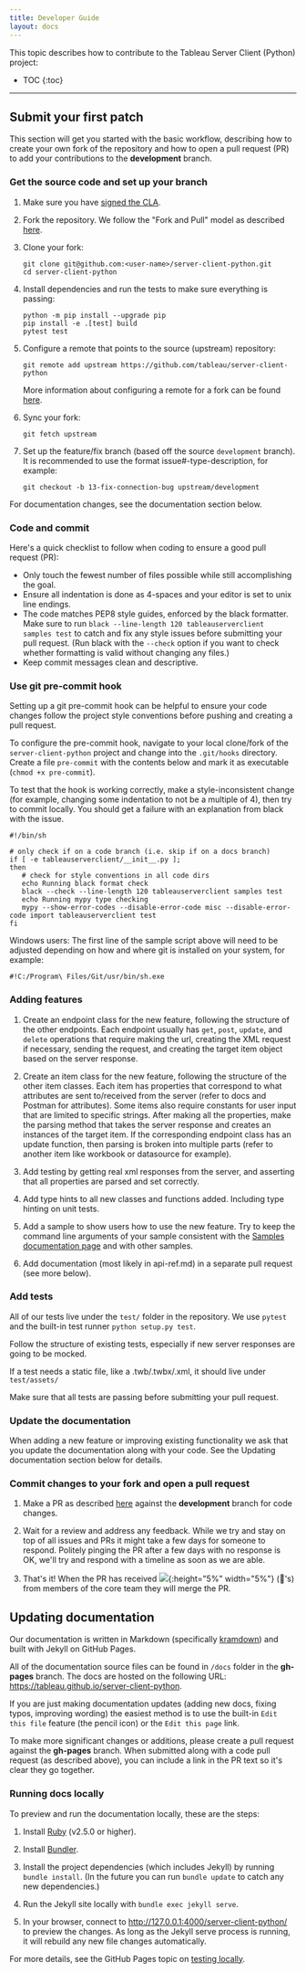 ```yaml
---
title: Developer Guide
layout: docs
---
```


This topic describes how to contribute to the Tableau Server Client (Python)
project:

<!-- prettier-ignore -->
- TOC
{:toc}

---

## Submit your first patch

This section will get you started with the basic workflow, describing how to
create your own fork of the repository and how to open a pull request (PR) to
add your contributions to the **development** branch.

### Get the source code and set up your branch

1. Make sure you have
   [signed the CLA](https://tableau.github.io/contributing.html).

1. Fork the repository. We follow the "Fork and Pull" model as described
   [here](https://help.github.com/articles/about-collaborative-development-models/).

1. Clone your fork:

   ```shell
   git clone git@github.com:<user-name>/server-client-python.git
   cd server-client-python
   ```

1. Install dependencies and run the tests to make sure everything is passing:

   ```shell
   python -m pip install --upgrade pip
   pip install -e .[test] build
   pytest test
   ```

1. Configure a remote that points to the source (upstream) repository:
   ```shell
   git remote add upstream https://github.com/tableau/server-client-python
   ```
   More information about configuring a remote for a fork can be found [here](https://docs.github.com/en/github/collaborating-with-issues-and-pull-requests/configuring-a-remote-for-a-fork).
   
1. Sync your fork:
   ```shell
   git fetch upstream
   ```

1. Set up the feature/fix branch (based off the source `development` branch). It is
   recommended to use the format issue#-type-description, for example:

   ```shell
   git checkout -b 13-fix-connection-bug upstream/development
   ```

For documentation changes, see the documentation section below.

### Code and commit

Here's a quick checklist to follow when coding to ensure a good pull request
(PR):

- Only touch the fewest number of files possible while still accomplishing the
  goal.
- Ensure all indentation is done as 4-spaces and your editor is set to unix line
  endings.
- The code matches PEP8 style guides, enforced by the black formatter. Make sure to run
  `black --line-length 120 tableauserverclient samples test` to catch and fix any style
  issues before submitting your pull request. (Run black with the `--check` option if
  you want to check whether formatting is valid without changing any files.)
- Keep commit messages clean and descriptive.

### Use git pre-commit hook

Setting up a git pre-commit hook can be helpful to ensure your code changes follow
the project style conventions before pushing and creating a pull request.

To configure the pre-commit hook, navigate to your local clone/fork of the
`server-client-python` project and change into the `.git/hooks` directory.
Create a file `pre-commit` with the contents below and mark it as executable
(`chmod +x pre-commit`).

To test that the hook is working correctly, make a style-inconsistent change (for
example, changing some indentation to not be a multiple of 4), then try to commit
locally. You should get a failure with an explanation from black with the
issue.

```shell
#!/bin/sh

# only check if on a code branch (i.e. skip if on a docs branch)
if [ -e tableauserverclient/__init__.py ];
then
   # check for style conventions in all code dirs
   echo Running black format check
   black --check --line-length 120 tableauserverclient samples test
   echo Running mypy type checking
   mypy --show-error-codes --disable-error-code misc --disable-error-code import tableauserverclient test
fi
```

Windows users: The first line of the sample script above will need to be adjusted
depending on how and where git is installed on your system, for example:

```shell
#!C:/Program\ Files/Git/usr/bin/sh.exe
```

### Adding features

1. Create an endpoint class for the new feature, following the structure of the
   other endpoints. Each endpoint usually has `get`, `post`, `update`, and
   `delete` operations that require making the url, creating the XML request if
   necessary, sending the request, and creating the target item object based on
   the server response.

1. Create an item class for the new feature, following the structure of the
   other item classes. Each item has properties that correspond to what
   attributes are sent to/received from the server (refer to docs and Postman
   for attributes). Some items also require constants for user input that are
   limited to specific strings. After making all the properties, make the
   parsing method that takes the server response and creates an instances of the
   target item. If the corresponding endpoint class has an update function, then
   parsing is broken into multiple parts (refer to another item like workbook or
   datasource for example).

1. Add testing by getting real xml responses from the server, and asserting that
   all properties are parsed and set correctly.

1. Add type hints to all new classes and functions added. Including type hinting
   on unit tests.

2. Add a sample to show users how to use the new feature. Try to keep the command
   line arguments of your sample consistent with the [Samples documentation page](samples)
   and with other samples.

3. Add documentation (most likely in api-ref.md) in a separate pull request
   (see more below).

### Add tests

All of our tests live under the `test/` folder in the repository. We use
`pytest` and the built-in test runner `python setup.py test`.

Follow the structure of existing tests, especially if new server responses
are going to be mocked.

If a test needs a
static file, like a .twb/.twbx/.xml, it should live under `test/assets/`

Make sure that all tests are passing before submitting your pull request.

### Update the documentation

When adding a new feature or improving existing functionality we ask that you
update the documentation along with your code. See the Updating documentation
section below for details.

### Commit changes to your fork and open a pull request

1. Make a PR as described
   [here](https://docs.github.com/en/github/collaborating-with-issues-and-pull-requests/creating-a-pull-request-from-a-fork)
   against the **development** branch for code changes.

1. Wait for a review and address any feedback. While we try and stay on top of
   all issues and PRs it might take a few days for someone to respond. Politely
   pinging the PR after a few days with no response is OK, we'll try and respond
   with a timeline as soon as we are able.

1. That's it! When the PR has received
   ![](https://github.githubassets.com/images/icons/emoji/unicode/1f680.png){:height="5%"
   width="5%"} (:rocket:'s) from members of the core team they will merge the
   PR.

## Updating documentation

Our documentation is written in Markdown (specifically
[kramdown](https://kramdown.gettalong.org/quickref.html)) and built with Jekyll
on GitHub Pages.

All of the documentation source files can be found in `/docs` folder in the
**gh-pages** branch. The docs are hosted on the following URL:
<https://tableau.github.io/server-client-python>.

If you are just making documentation updates (adding new docs, fixing typos,
improving wording) the easiest method is to use the built-in `Edit this file`
feature (the pencil icon) or the `Edit this page` link.

To make more significant changes or additions, please create a pull request
against the **gh-pages** branch. When submitted along with a code pull request
(as described above), you can include a link in the PR text so it's clear they
go together.

### Running docs locally

To preview and run the documentation locally, these are the steps:

1. Install [Ruby](https://www.ruby-lang.org/en/documentation/installation/) (v2.5.0 or higher).

1. Install [Bundler](https://bundler.io/).

1. Install the project dependencies (which includes Jekyll) by running `bundle install`. (In the future you can run `bundle update` to catch any new dependencies.)

1. Run the Jekyll site locally with `bundle exec jekyll serve`.

1. In your browser, connect to <http://127.0.0.1:4000/server-client-python/> to preview the changes. As long as the Jekyll serve process is running, it will rebuild any new file changes automatically.

For more details, see the GitHub Pages topic on
[testing locally](https://docs.github.com/en/github/working-with-github-pages/testing-your-github-pages-site-locally-with-jekyll).
